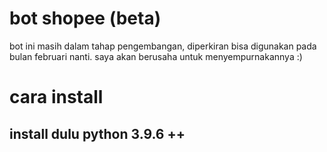# bot shopee (beta)
bot ini masih dalam tahap pengembangan, diperkiran bisa digunakan pada bulan februari nanti. saya akan berusaha untuk menyempurnakannya :)

# cara install
## install dulu python 3.9.6 ++
##
